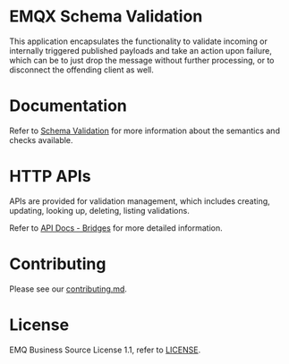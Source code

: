 # EMQX Schema Validation

This application encapsulates the functionality to validate incoming or internally
triggered published payloads and take an action upon failure, which can be to just drop
the message without further processing, or to disconnect the offending client as well.

# Documentation

Refer to [Schema
Validation](https://docs.emqx.com/en/enterprise/latest/data-integration/schema-validation.html)
for more information about the semantics and checks available.

# HTTP APIs

APIs are provided for validation management, which includes creating,
updating, looking up, deleting, listing validations.

Refer to [API Docs -
Bridges](https://docs.emqx.com/en/enterprise/latest/admin/api-docs.html#tag/Schema-Validation)
for more detailed information.


# Contributing

Please see our [contributing.md](../../CONTRIBUTING.md).

# License

EMQ Business Source License 1.1, refer to [LICENSE](BSL.txt).
